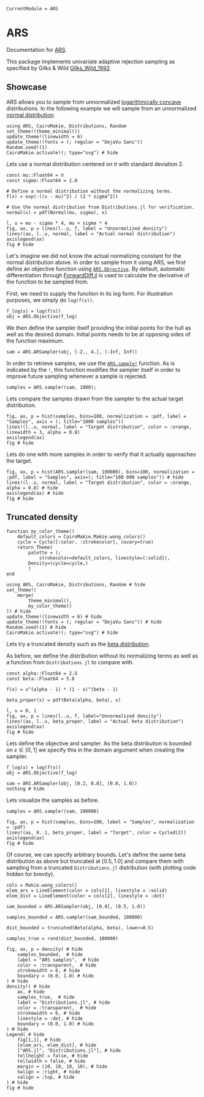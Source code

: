 ```@meta
CurrentModule = ARS
```

# ARS

Documentation for [ARS](https://github.com/Eliassj/ARS.jl).

This package implements univariate adaptive rejection sampling as specified by Gilks & Wild [Gilks_Wild_1992](@cite).


## Showcase

ARS allows you to sample from unnormalized [logarithmically concave](https://en.wikipedia.org/wiki/Logarithmically_concave_function) distributions. In the following example we will sample from an unnormalized [normal distribution](https://en.wikipedia.org/wiki/Normal_distribution).

```@example 1
using ARS, CairoMakie, Distributions, Random
set_theme!(theme_minimal())
update_theme!(linewidth = 6)
update_theme!(fonts = (; regular = "DejaVu Sans"))
Random.seed!(1)
CairoMakie.activate!(; type="svg") # hide
```

Lets use a normal distribution centered on $\pi$ with standard deviation 2.

```@example 1
const mu::Float64 = π
const sigma::Float64 = 2.0

# Define a normal distribution without the normalizing terms.
f(x) = exp(-((x - mu)^2) / (2 * sigma^2))

# Use the normal distribution from Distributions.jl for verification.
normal(x) = pdf(Normal(mu, sigma), x)

l, u = mu - sigma * 4, mu + sigma * 4
fig, ax, p = lines(l..u, f, label = "Unnormalized density")
lines!(ax, l..u, normal, label = "Actual normal distribution")
axislegend(ax)
fig # hide
```

Let's imagine we did not know the actual normalizing constant for the normal distribution above. In order to sample from it using ARS, we first define an objective function using [`ARS.Objective`](@ref). By default, automatic differentiation through [ForwardDiff.jl](https://github.com/JuliaDiff/ForwardDiff.jl) is used to calculate the derivative of the function to be sampled from.

First, we need to supply the function in its log form. For illustration purposes, we simply do `log(f(x))`.

```@example 1
f_log(x) = log(f(x))
obj = ARS.Objective(f_log)
```

We then define the sampler itself providing the initial points for the hull as well as the desired domain. Initial points needs to be at opposing sides of the function maximum.

```@example 1
sam = ARS.ARSampler(obj, [-2., 4.], (-Inf, Inf))
```

In order to retrieve samples, we use the [`ARS.sample!`](@ref) function. As is indicated by the `!`, this function modifies the sampler itself in order to improve future sampling whenever a sample is rejected.

```@example 1
samples = ARS.sample!(sam, 1000);
```

Lets compare the samples drawn from the sampler to the actual target distribution.

```@example 1
fig, ax, p = hist(samples, bins=100, normalization = :pdf, label = "Samples", axis = (; title="1000 samples"))
lines!(l..u, normal, label = "Target distribution", color = :orange, linewidth = 3, alpha = 0.8)
axislegend(ax)
fig # hide
```

Lets do one with more samples in order to verify that it actually approaches the target.

```@example 1
fig, ax, p = hist(ARS.sample!(sam, 100000), bins=100, normalization = :pdf, label = "Samples", axis=(; title="100 000 samples")) # hide
lines!(l..u, normal, label = "Target distribution", color = :orange, alpha = 0.8) # hide
axislegend(ax) # hide
fig # hide
```

## Truncated density

```@setup 2
function my_color_theme()
    default_colors = CairoMakie.Makie.wong_colors()
    cycle = Cycle([:color, :strokecolor], covary=true)
    return Theme(
        palette = (; 
            strokecolor=default_colors, linestyle=[:solid]),
        Density=(cycle=cycle,)
        )
end
```


```@setup 2
using ARS, CairoMakie, Distributions, Random # hide
set_theme!(
    merge(
        theme_minimal(),
        my_color_theme()
)) # hide
update_theme!(linewidth = 6) # hide
update_theme!(fonts = (; regular = "DejaVu Sans")) # hide
Random.seed!(1) # hide
CairoMakie.activate!(; type="svg") # hide
```

Lets try a truncated density such as the [beta distribution](https://en.wikipedia.org/wiki/Beta_distribution).

As before, we define the distribution without its normalizing terms as well as a function from `Distributions.jl` to compare with.

```@example 2
const alpha::Float64 = 2.5
const beta::Float64 = 5.0

f(x) = x^(alpha - 1) * (1 - x)^(beta - 1)

beta_proper(x) = pdf(Beta(alpha, beta), x)

l, u = 0, 1
fig, ax, p = lines(l..u, f, label="Unnormalized density")
lines!(ax, l..u, beta_proper, label = "Actual beta distribution")
axislegend(ax)
fig # hide
```

Lets define the objective and sampler. As the beta distribution is bounded on $x \in [0, 1]$ we specify this in the domain argument when creating the sampler.

```@example 2
f_log(x) = log(f(x))
obj = ARS.Objective(f_log)

sam = ARS.ARSampler(obj, [0.2, 0.8], (0.0, 1.0))
nothing # hide
```

Lets visualize the samples as before.


```@example 2
samples = ARS.sample!(sam, 100000)

fig, ax, p = hist(samples, bins=100, label = "Samples", normalization = :pdf)
lines!(ax, 0..1, beta_proper, label = "Target", color = Cycled(2))
axislegend(ax)
fig # hide
```

Of course, we can specify arbitrary bounds. Let's define the same beta distribution as above but truncated at $[0.5, 1.0]$ and compare them with sampling from a truncated `Distributions.jl` distribution (with plotting code hidden for brevity).

```@setup 2
cols = Makie.wong_colors()
elem_ars = LineElement(color = cols[1], linestyle = :solid)
elem_dist = LineElement(color = cols[2], linestyle = :dot)
```

```@example 2
sam_bounded = ARS.ARSampler(obj, [0.8], (0.5, 1.0))

samples_bounded = ARS.sample!(sam_bounded, 100000)

dist_bounded = truncated(Beta(alpha, beta), lower=0.5)

samples_true = rand(dist_bounded, 100000)

fig, ax, p = density( # hide
    samples_bounded,  # hide
    label = "ARS samples",  # hide
    color = :transparent,  # hide
    strokewidth = 6, # hide
    boundary = (0.0, 1.0) # hide
) # hide
density!( # hide
    ax, # hide
    samples_true,  # hide
    label = "Distributions.jl", # hide
    color = :transparent,  # hide
    strokewidth = 6, # hide
    linestyle = :dot, # hide
    boundary = (0.0, 1.0) # hide
) # hide
Legend( # hide
    fig[1,1], # hide
    [elem_ars, elem_dist], # hide
    ["ARS.jl", "Distributions.jl"], # hide
    tellheight = false, # hide
    tellwidth = false, # hide
    margin = (10, 10, 10, 10), # hide
    halign = :right, # hide
    valign = :top, # hide
) # hide
fig # hide
```
